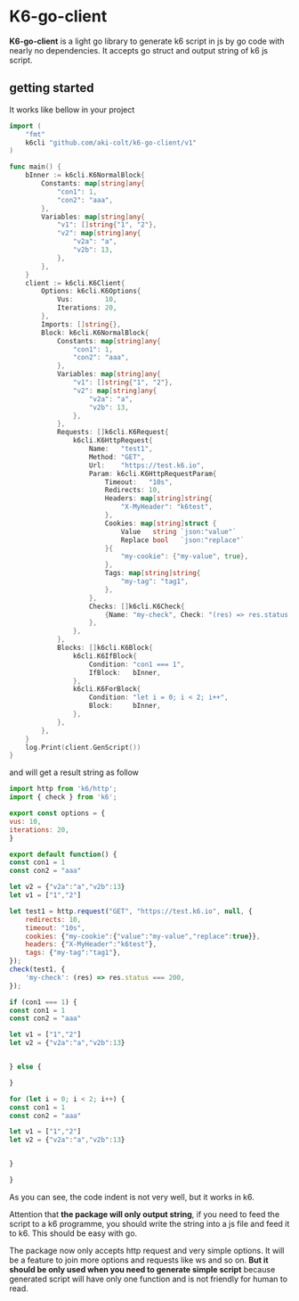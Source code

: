 # K6-go-client

**K6-go-client** is a light go library to generate k6 script in js by go code with nearly no dependencies. It accepts go struct and output string of k6 js script.

## getting started
It works like bellow in your project
```go
import (
	"fmt"
	k6cli "github.com/aki-colt/k6-go-client/v1"
)

func main() {
    bInner := k6cli.K6NormalBlock{
		Constants: map[string]any{
			"con1": 1,
			"con2": "aaa",
		},
		Variables: map[string]any{
			"v1": []string{"1", "2"},
			"v2": map[string]any{
				"v2a": "a",
				"v2b": 13,
			},
		},
	}
	client := k6cli.K6Client{
		Options: k6cli.K6Options{
			Vus:        10,
			Iterations: 20,
		},
		Imports: []string{},
		Block: k6cli.K6NormalBlock{
			Constants: map[string]any{
				"con1": 1,
				"con2": "aaa",
			},
			Variables: map[string]any{
				"v1": []string{"1", "2"},
				"v2": map[string]any{
					"v2a": "a",
					"v2b": 13,
				},
			},
			Requests: []k6cli.K6Request{
				k6cli.K6HttpRequest{
					Name:   "test1",
					Method: "GET",
					Url:    "https://test.k6.io",
					Param: k6cli.K6HttpRequestParam{
						Timeout:   "10s",
						Redirects: 10,
						Headers: map[string]string{
							"X-MyHeader": "k6test",
						},
						Cookies: map[string]struct {
							Value   string `json:"value"`
							Replace bool   `json:"replace"`
						}{
							"my-cookie": {"my-value", true},
						},
						Tags: map[string]string{
							"my-tag": "tag1",
						},
					},
					Checks: []k6cli.K6Check{
						{Name: "my-check", Check: "(res) => res.status === 200"},
					},
				},
			},
			Blocks: []k6cli.K6Block{
				k6cli.K6IfBlock{
					Condition: "con1 === 1",
					IfBlock:   bInner,
				},
				k6cli.K6ForBlock{
					Condition: "let i = 0; i < 2; i++",
					Block:     bInner,
				},
			},
		},
	}
	log.Print(client.GenScript())
}
```
and will get a result string as follow
```js
import http from 'k6/http';
import { check } from 'k6';

export const options = {
vus: 10,
iterations: 20,
}

export default function() {
const con1 = 1
const con2 = "aaa"

let v2 = {"v2a":"a","v2b":13}
let v1 = ["1","2"]

let test1 = http.request("GET", "https://test.k6.io", null, {
	redirects: 10,
	timeout: "10s",
	cookies: {"my-cookie":{"value":"my-value","replace":true}},
	headers: {"X-MyHeader":"k6test"},
	tags: {"my-tag":"tag1"},
});
check(test1, {
	'my-check': (res) => res.status === 200,
});

if (con1 === 1) {
const con1 = 1
const con2 = "aaa"

let v1 = ["1","2"]
let v2 = {"v2a":"a","v2b":13}


} else {

}

for (let i = 0; i < 2; i++) {
const con1 = 1
const con2 = "aaa"

let v1 = ["1","2"]
let v2 = {"v2a":"a","v2b":13}


}

}
```

As you can see, the code indent is not very well, but it works in k6. 

Attention that **the package will only output string**, if you need to feed the script to a k6 programme, you should write the string into a js file and feed it to k6. This should be easy with go.

The package now only accepts http request and very simple options. It will be a feature to join more options and requests like ws and so on. **But it should be only used when you need to generate simple script** because generated script will have only one function and is not friendly for human to read.